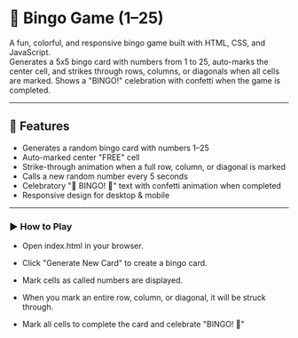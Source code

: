 # 🎉 Bingo Game (1–25)

A fun, colorful, and responsive bingo game built with HTML, CSS, and JavaScript.  
Generates a 5x5 bingo card with numbers from 1 to 25, auto-marks the center cell, and strikes through rows, columns, or diagonals when all cells are marked. Shows a "BINGO!" celebration with confetti when the game is completed.

---

## 🚀 **Features**
- Generates a random bingo card with numbers 1–25
- Auto-marked center "FREE" cell
- Strike-through animation when a full row, column, or diagonal is marked
- Calls a new random number every 5 seconds
- Celebratory "🎉 BINGO! 🎉" text with confetti animation when completed
- Responsive design for desktop & mobile

---
### ▶️ How to Play
  * Open index.html in your browser.

  * Click "Generate New Card" to create a bingo card.

  * Mark cells as called numbers are displayed.

  * When you mark an entire row, column, or diagonal, it will be struck through.

  * Mark all cells to complete the card and celebrate "BINGO! 🎉"
